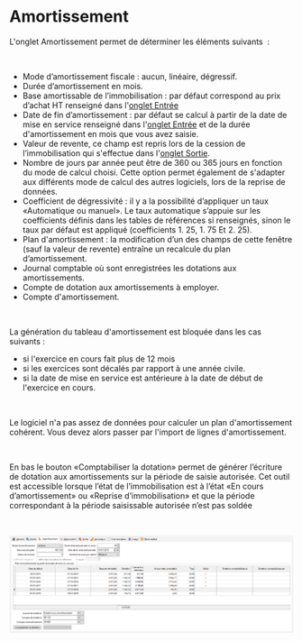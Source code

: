 # Amortissement


L'onglet Amortissement permet de déterminer les éléments suivants  :


 


* Mode d’amortissement fiscale : aucun, linéaire, dégressif.
* Durée d’amortissement en mois.
* Base amortissable de l’immobilisation : par défaut correspond au prix d’achat HT renseigné dans l'[onglet Entrée](OngletEntree.md)
* Date de fin d’amortissement : par défaut se calcul à partir de la date de mise en service renseigné dans l'[onglet Entrée](OngletEntree.md) et de la durée d'amortissement en mois que vous avez saisie.
* Valeur de revente, ce champ est repris lors de la cession de l’immobilisation qui s'effectue dans l'[onglet Sortie](OngletSortie.md).
* Nombre de jours par année peut être de 360 ou 365 jours en fonction du mode de calcul choisi. Cette option permet également de s'adapter aux différents mode de calcul des autres logiciels, lors de la reprise de données.
* Coefficient de dégressivité : il y a la possibilité d’appliquer un taux «Automatique ou manuel». Le taux automatique s’appuie sur les coefficients définis dans les tables de références si renseignés, sinon le taux par défaut est appliqué (coefficients 1. 25, 1. 75 Et 2. 25).
* Plan d'amortissement : la modification d’un des champs de cette fenêtre (sauf la valeur de revente) entraîne un recalcule du plan d’amortissement.
* Journal comptable où sont enregistrées les dotations aux amortissements.
* Compte de dotation aux amortissements à employer.
* Compte d'amortissement.


 



La génération du tableau d'amortissement est bloquée dans les cas suivants :


* si l'exercice en cours fait plus de 12 mois
* si les exercices sont décalés par rapport à une année civile.
* si la date de mise en service est antérieure à la date de début de l'exercice en cours.


 


Le logiciel n'a pas assez de données pour calculer un plan d'amortissement cohérent. Vous devez alors passer par l'import de lignes d'amortissement.


 


En bas le bouton «Comptabiliser la dotation» permet de générer l’écriture de dotation aux amortissements sur la période de saisie autorisée. Cet outil est accessible lorsque l’état de l’immobilisation est à l’état «En cours d’amortissement» ou «Reprise d’immobilisation» et que la période correspondant à la période saisissable autorisée n’est pas soldée


 


![](../../assets/images/Immobilisations/Immobilisation/Amortissement.png)


 


